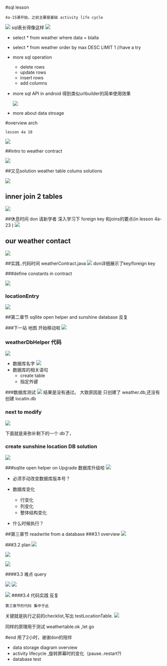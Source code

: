 #sql lesson
```
4a-15课开始，之前主要是基础 activity life cycle
```
![](sql_overview.jpg)
sql表长得像这样
![](4a_15_sql_tbl.jpg)

- select * from weather where data = blalla
- select * from weather order by max DESC LIMIT 1 //have a try

- more sql operation
	- delete rows
	- update rows
	- insert rows
	- add columns

- more sql API in android
  得到类似urlbuilder的简单使用效果
  
  ![](4a_17_sql.jpg)
- more about data stroage

#overview arch 
```
lesson 4a 18
```
![](4a_18_overview.jpg)

##intro to weather contract

![](4a_19_weather_contact.jpg)

##又见solution weather table colums solutions

![](04_21_weather_sql_tbl.jpg)

## inner join 2 tables
![](4a_22_iner_Join.jpg)

##休息时间
don 请新学者 深入学习下 foreign key 和joins的要点(in lesson 4a-23 )
![](3a_24_foreign_key.jpg)

## our weather contact
![](4a_25_contract.jpg)

##实践..代码时间  weatherContract.java
![](4a_25_codes.jpg)
don详细展示了key/foreign key

###define constants in contract

![](4a_26_todo_addConstant.jpg)

### locationEntry
![](4a_27_anotherEntry_locationEntry.jpg)

##第二章节 sqllite open helper and sunshine database 反复

###下一站 地图 开始移动啦
![](4a_28_target_sqlHelper.jpg)
### weatherDbHelper 代码
![](4a_28_weatherDbhelper_1.jpg)
- 数据库名字
![](4a_28_weatherDbhelper_onCreate.jpg)
- 数据库的相关语句
	- create table
	- 指定外键

###数据库测试
![](4a_28_make_use_test_case_find_not_create_tbl.jpg)
结果是没有通过。
大致原因是 只创建了 weather.db,还没有创建 locatin.db
### next to modify
![](4a_29_fix.jpg)

下面就是来弥补剩下的一个 db了，
### create sunshine location DB solution
![](4a_30_code_location_db.jpg)

###sqlite open helper on Upgrade 
数据库升级啦
![](4a_31_onUPgrade.jpg)
- 必须手动改变数据库版本号？
- 数据库变化
	- 行变化
	- 列变化
	- 整体结构变化
	
- 什么时候执行？

##第三章节  readwrite from a database
###3.1 overview
![](4a_3a_rw_test.jpg)

###3.2 plan
![](4a_32_testdb_plan.jpg)


![](3_32_get.jpg)

![](3_32_insertdb.jpg)

####3.3 难点 query

![](3_32_query_template.jpg)
![](3_32_query_eg.jpg)

![](3_33_db_checklist.jpg)
####3.4 代码实践 反复 
```
第三章节的代码 集中于此
```
关键就是执行之前的checklist,写出 testLocationTable.
![](4a_34_testDb_final.jpg)

同样的原理用于测试 weathertable.ok ,let go


#end
用了2小时，谢谢don的陪伴
- data storage diagram overview
- activity lifecycle ,旋转屏幕时的变化（pause..restart?)
- database test




